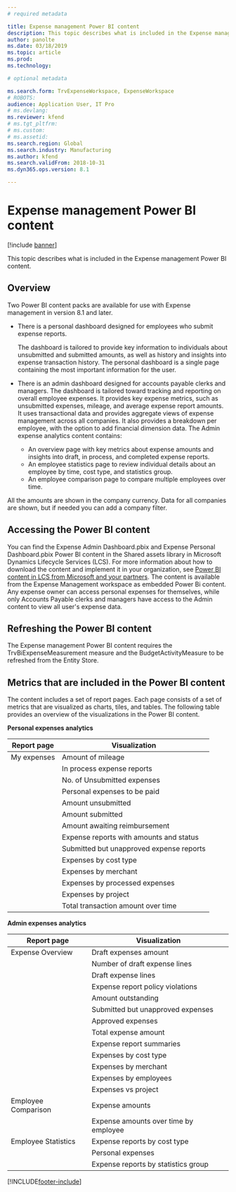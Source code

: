 ```yaml
---
# required metadata

title: Expense management Power BI content
description: This topic describes what is included in the Expense management Power BI content pack.
author: panolte
ms.date: 03/18/2019
ms.topic: article
ms.prod: 
ms.technology: 

# optional metadata

ms.search.form: TrvExpenseWorkspace, ExpenseWorkspace
# ROBOTS: 
audience: Application User, IT Pro
# ms.devlang: 
ms.reviewer: kfend
# ms.tgt_pltfrm: 
# ms.custom: 
# ms.assetid: 
ms.search.region: Global
ms.search.industry: Manufacturing
ms.author: kfend
ms.search.validFrom: 2018-10-31
ms.dyn365.ops.version: 8.1

---
```


# Expense management Power BI content

[!include [banner](../includes/banner.md)]

This topic describes what is included in the Expense management Power BI content. 

## Overview
Two Power BI content packs are available for use with Expense management in version 8.1 and later. 
- There is a personal dashboard designed for employees who submit expense reports. 

  The dashboard is tailored to provide key information to individuals about unsubmitted and submitted amounts, as well as history and insights into expense transaction history. The personal dashboard is a single page containing the most important information for the user.

- There is an admin dashboard designed for accounts payable clerks and managers. The dashboard is tailored toward tracking and reporting on overall employee expenses. It provides key expense metrics, such as unsubmitted expenses, mileage, and average expense report amounts. It uses transactional data and provides aggregate views of expense management across all companies. It also provides a breakdown per employee, with the option to add financial dimension data. The Admin expense analytics content contains: 
  - An overview page with key metrics about expense amounts and insights into draft, in process, and completed expense reports. 
  - An employee statistics page to review individual details about an employee by time, cost type, and statistics group. 
  - An employee comparison page to compare multiple employees over time. 

All the amounts are shown in the company currency. Data for all companies are shown, but if needed you can add a company filter. 

## Accessing the Power BI content
You can find the Expense Admin Dashboard.pbix and Expense Personal Dashboard.pbix Power BI content in the Shared assets library in Microsoft Dynamics Lifecycle Services (LCS). For more information about how to download the content and implement it in your organization, see [Power BI content in LCS from Microsoft and your partners](/archive/blogs/dynamicsaxbi/power-bi-content-from-microsoft-and-your-partners).
The content is available from the Expense Management workspace as embedded Power Bi content. Any expense owner can access personal expenses for themselves, while only Accounts Payable clerks and managers have access to the Admin content to view all user's expense data.

## Refreshing the Power BI content
The Expense management Power BI content requires the TrvBiExpenseMeasurement measure and the BudgetActivityMeasure to be refreshed from the Entity Store. 

## Metrics that are included in the Power BI content
The content includes a set of report pages. Each page consists of a set of metrics that are visualized as charts, tiles, and tables. The following table provides an overview of the visualizations in the Power BI content.

**Personal expenses analytics**

| Report page | Visualization                             |
|-------------|-------------------------------------------|
| My expenses | Amount of mileage                         |
|             | In process expense reports                |
|             | No. of Unsubmitted expenses               |
|             | Personal expenses to be paid              |
|             |	Amount unsubmitted                        |
|             | Amount submitted                          |
|             | Amount awaiting reimbursement             |
|             | Expense reports with amounts and status   |
|             | Submitted but unapproved expense reports  |
|             | Expenses by cost type                     |
|             | Expenses by merchant                      |
|             | Expenses by processed expenses            |
|             | Expenses by project                       |
|             | Total transaction amount over time        |

**Admin expenses analytics**

| Report page         | Visualization                           |           
|---------------------|-----------------------------------------|
| Expense Overview    | Draft expenses amount                   |
|                     | Number of draft expense lines           |
|                     | Draft expense lines                     |
|                     | Expense report policy violations        |
|                     | Amount outstanding                      |
|                     | Submitted but unapproved expenses       |
|                     | Approved expenses                       |
|                     | Total expense amount                    |
|                     | Expense report summaries                |
|                     | Expenses by cost type                   |
|                     | Expenses by merchant                    |
|                     | Expenses by employees                   |
|                     | Expenses vs project                     |
| Employee Comparison |	Expense amounts                         |
|                     | Expense amounts over time by employee   |
| Employee Statistics | Expense reports by cost type            |
|                     | Personal expenses                       |
|                     | Expense reports by statistics group     |


[!INCLUDE[footer-include](../../../includes/footer-banner.md)]